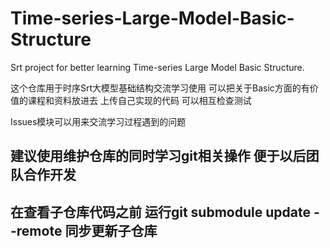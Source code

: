 # Time-series-Large-Model-Basic-Structure
Srt project for better learning Time-series Large Model Basic Structure.

这个仓库用于时序Srt大模型基础结构交流学习使用
可以把关于Basic方面的有价值的课程和资料放进去
上传自己实现的代码 可以相互检查测试

Issues模块可以用来交流学习过程遇到的问题

## 建议使用维护仓库的同时学习git相关操作 便于以后团队合作开发
## 在查看子仓库代码之前 运行git submodule update --remote 同步更新子仓库